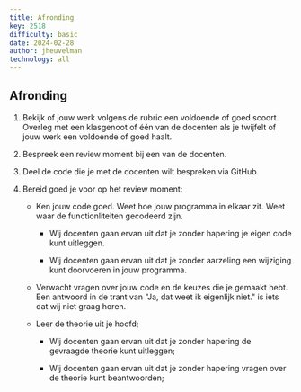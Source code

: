 ```yaml
---
title: Afronding
key: 2518
difficulty: basic
date: 2024-02-28
author: jheuvelman
technology: all
---
```


## Afronding

1.  Bekijk of jouw werk volgens de rubric een voldoende of goed
    scoort.  
    Overleg met een klasgenoot of één van de docenten als je twijfelt of
    jouw werk een voldoende of goed haalt.

2.  Bespreek een review moment bij een van de docenten.

3.  Deel de code die je met de docenten wilt bespreken via GitHub.

4.  Bereid goed je voor op het review moment:

    -   Ken jouw code goed. Weet hoe jouw programma in elkaar zit. Weet
        waar de functionliteiten gecodeerd zijn.

        -   Wij docenten gaan ervan uit dat je zonder hapering je eigen
            code kunt uitleggen.

        -   Wij docenten gaan ervan uit dat je zonder aarzeling een
            wijziging kunt doorvoeren in jouw programma.

    -   Verwacht vragen over jouw code en de keuzes die je gemaakt hebt.
        Een antwoord in de trant van "Ja, dat weet ik eigenlijk niet."
        is iets dat wij niet graag horen.

    -   Leer de theorie uit je hoofd;

        -   Wij docenten gaan ervan uit dat je zonder hapering de
            gevraagde theorie kunt uitleggen;

        -   Wij docenten gaan ervan uit dat je zonder hapering vragen
            over de theorie kunt beantwoorden;


